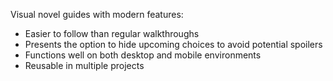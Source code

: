 Visual novel guides with modern features:

- Easier to follow than regular walkthroughs
- Presents the option to hide upcoming choices to avoid potential spoilers
- Functions well on both desktop and mobile environments
- Reusable in multiple projects